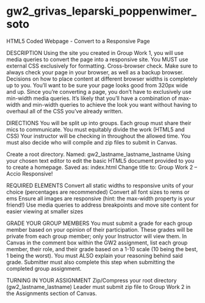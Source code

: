 # gw2_grivas_leparski_poppenwimer_soto
 HTML5 Coded Webpage - Convert to a Responsive Page
 
DESCRIPTION
Using the site you created in Group Work 1, you will use media queries to convert the page into a responsive site.
You MUST use external CSS exclusively for formatting.
Cross-browser check.
Make sure to always check your page in your browser, as well as a backup browser.
Decisions on how to place content at different browser widths is completely up to you. You’ll want to be sure your page looks good from 320px wide and up.
Since you’re converting a page, you don’t have to exclusively use min-width media queries. It’s likely that you’ll have a combination of max-width and min-width queries to achieve the look you want without having to overhaul all of the CSS you’ve already written.

DIRECTIONS
You will be split up into groups.
Each group must share their mics to communicate.
You must equitably divide the work (HTML5 and CSS)
Your instructor will be checking in throughout the allowed time.
You must also decide who will compile and zip files to submit in Canvas.

Create a root directory.
Named: gw2_lastname_lastname_lastname
Using your chosen text editor to edit the basic HTML5 document provided to you to create a homepage.
Saved as: index.html
Change title to: Group Work 2 – Accio Responsive!

REQUIRED ELEMENTS
Convert all static widths to responsive units of your choice (percentages are recommended)
Convert all font sizes to rems or ems
Ensure all images are responsive (hint: the max-width property is your friend!)
Use media queries to address breakpoints and move site content for easier viewing at smaller sizes

GRADE YOUR GROUP MEMBERS
You must submit a grade for each group member based on your opinion of their participation.
These grades will be private from each group member; only your Instructor will view them.
In Canvas in the comment box within the GW2 assignment, list each group member, their role, and their grade based on a 1-10 scale (10 being the best, 1 being the worst). You must ALSO explain your reasoning behind said grade.
Submitter must also complete this step when submitting the completed group assignment.

TURNING IN YOUR ASSIGNMENT
Zip/Compress your root directory (gw2_lastname_lastname)
Leader must submit zip file to Group Work 2 in the Assignments section of Canvas.
